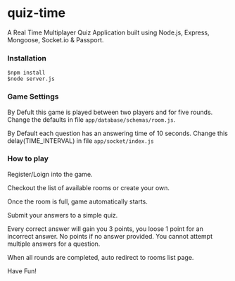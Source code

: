 # quiz-time
A Real Time Multiplayer Quiz Application built using Node.js, Express, Mongoose, Socket.io &amp; Passport.

### Installation
	$npm install
	$node server.js

### Game Settings
By Defult this game is played between two players and for five rounds.
Change the defaults in file `app/database/schemas/room.js`.

By Default each question has an answering time of 10 seconds.
Change this delay(TIME_INTERVAL) in file  `app/socket/index.js` 

### How to play
Register/Loign into the game.

Checkout the list of available rooms or create your own.

Once the room is full, game automatically starts.

Submit your answers to a simple quiz.

Every correct answer will gain you 3 points, you loose 1 point for an incorrect answer. No points if no answer provided. You cannot attempt multiple answers for a question.

When all rounds are completed, auto redirect to rooms list page.

Have Fun!
